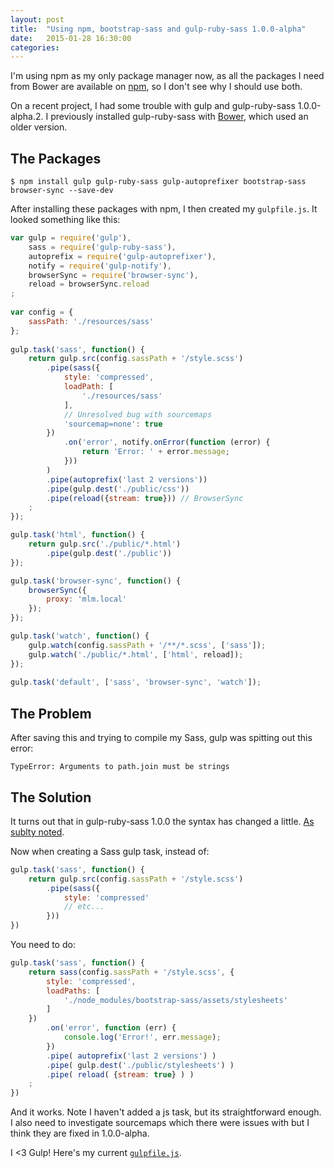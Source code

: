 ```yaml
---
layout: post
title:  "Using npm, bootstrap-sass and gulp-ruby-sass 1.0.0-alpha"
date:   2015-01-28 16:30:00
categories: 
---
```

I'm using npm as my only package manager now, as all the packages I need from Bower are available on [npm](http://npmjs.com), so I don't see why I should use both.

On a recent project, I had some trouble with gulp and gulp-ruby-sass 1.0.0-alpha.2. I previously installed gulp-ruby-sass with [Bower](http://bower.io), which used an older version.

## The Packages

`$ npm install gulp gulp-ruby-sass gulp-autoprefixer bootstrap-sass browser-sync --save-dev`

After installing these packages with npm, I then created my `gulpfile.js`. It looked something like this:

```js
var gulp = require('gulp'),
    sass = require('gulp-ruby-sass'),
    autoprefix = require('gulp-autoprefixer'),
    notify = require('gulp-notify'),
    browserSync = require('browser-sync'),
    reload = browserSync.reload
;
 
var config = {
    sassPath: './resources/sass'
};
 
gulp.task('sass', function() {
    return gulp.src(config.sassPath + '/style.scss')
        .pipe(sass({
            style: 'compressed',
            loadPath: [
                './resources/sass'
            ],
            // Unresolved bug with sourcemaps
            'sourcemap=none': true
        })
        	.on('error', notify.onError(function (error) {
				return 'Error: ' + error.message;
        	}))
        )
        .pipe(autoprefix('last 2 versions'))
        .pipe(gulp.dest('./public/css'))
        .pipe(reload({stream: true})) // BrowserSync
    ;
});

gulp.task('html', function() {
    return gulp.src('./public/*.html')
        .pipe(gulp.dest('./public'))
});

gulp.task('browser-sync', function() {
    browserSync({
        proxy: 'mlm.local'
    });
});

gulp.task('watch', function() {
    gulp.watch(config.sassPath + '/**/*.scss', ['sass']);
    gulp.watch('./public/*.html', ['html', reload]);
});
 
gulp.task('default', ['sass', 'browser-sync', 'watch']);

```

## The Problem

After saving this and trying to compile my Sass, gulp was spitting out this error:

`TypeError: Arguments to path.join must be strings`

## The Solution

It turns out that in gulp-ruby-sass 1.0.0 the syntax has changed a little. [As sublty noted](https://github.com/sindresorhus/gulp-ruby-sass/tree/rw/1.0#note-pre-10-versions-are-no-longer-supportedplease-try-100-alpha). 

Now when creating a Sass gulp task, instead of:

```js
gulp.task('sass', function() {
	return gulp.src(config.sassPath + '/style.scss')
		.pipe(sass({
			style: 'compressed'
			// etc...
		}))
})
```

You need to do:

```js
gulp.task('sass', function() {
	return sass(config.sassPath + '/style.scss', {
		style: 'compressed',
		loadPaths: [
			'./node_modules/bootstrap-sass/assets/stylesheets'
		]
	})
		.on('error', function (err) {
			console.log('Error!', err.message);
        })
        .pipe( autoprefix('last 2 versions') )
        .pipe( gulp.dest('./public/stylesheets') )
        .pipe( reload( {stream: true} ) )
    ;
})
```

And it works. Note I haven't added a js task, but its straightforward enough. I also need to investigate sourcemaps which there were issues with but I think they are fixed in 1.0.0-alpha.

I <3 Gulp! Here's my current [`gulpfile.js`](https://gist.github.com/chrisloftus/5c4df88b0dd8671db3e5).